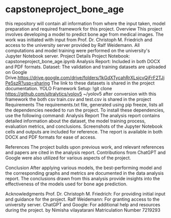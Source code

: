 # capstoneproject_bone_age
this repository will contain all information from where the input taken, model preparation and required framework for this project.
Overview
This project involves developing a model to predict bone age from medical images. The work was initiated with input from Prof. Dr. Christoph M. Friedrich and access to the university server provided by Ralf Weidemann. All computations and model training were performed on the university's Jupyter Notebook server.
Project Details
Project Notebook: capstoneproject_bone_age.ipynb
Analysis Report: Included in both DOCX and PDF formats.
Dataset: The validation and training datasets are uploaded on Google Drive.https://drive.google.com/drive/folders/1kGdXTycahRrXLsjcvQjFrF2TJjPe5szR?usp=sharing The link to these datasets is shared in the project documentation.
YOLO Framework Setup:
!git clone https://github.com/ultralytics/yolov5 ~/yolov5
after conversion with this framework the both csv train.csv and test.csv is shared in the project 
Requirements
The requirements.txt file, generated using pip freeze, lists all the dependencies needed to run the project. To install these dependencies, use the following command:
Analysis Report
The analysis report contains detailed information about the dataset, the model training process, evaluation metrics, and conclusions. Screenshots of the Jupyter Notebook cells and outputs are included for reference. The report is available in both DOCX and PDF formats for ease of access.

References
The project builds upon previous work, and relevant references and papers are cited in the analysis report. Contributions from ChatGPT and Google were also utilized for various aspects of the project.

Conclusion
After applying various models, the best-performing model and the corresponding graphs and metrics are documented in the data analysis report. The conclusions drawn from this analysis provide insights into the effectiveness of the models used for bone age prediction.

Acknowledgments
Prof. Dr. Christoph M. Friedrich: For providing initial input and guidance for the project.
Ralf Weidemann: For granting access to the university server.
ChatGPT and Google: For additional help and resources during the project.
by Nimisha vilayatarani Matriculation Number 7219293

